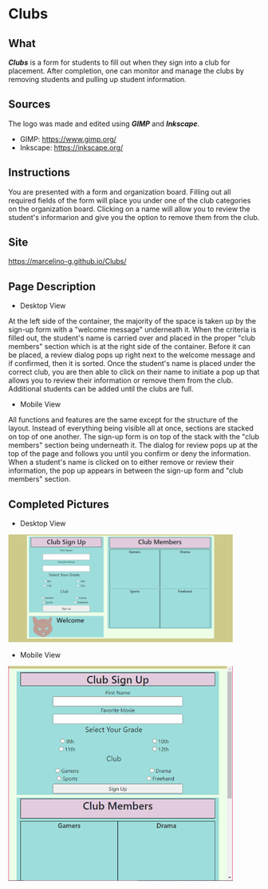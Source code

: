 # Clubs

## What
 ***Clubs*** is a form for students to fill out when they sign into a club for placement. After completion, one can monitor and manage the clubs by removing students and pulling up student information. 

## Sources
The logo was made and edited using ***GIMP*** and ***Inkscape***.
 - GIMP: https://www.gimp.org/
 - Inkscape: https://inkscape.org/
 
## Instructions
You are presented with a form and organization board. Filling out all required fields of the form will place you under one of the club categories on the organization board. Clicking on a name will allow you to review the student's informarion and give you the option to remove them from the club.  

## Site
https://marcelino-g.github.io/Clubs/

## Page Description

 - Desktop View
   
 At the left side of the container, the majority of the space is taken up by the sign-up form with a "welcome message" underneath it. When the criteria is filled out, the student's name is carried over and placed in the proper "club members" section which is at the right side of the container. Before it can be placed, a review dialog pops up right next to the welcome message and if confirmed, then it is sorted. Once the student's name is placed under the correct club, you are then able to click on their name to initiate a pop up that allows you to review their information or remove them from the club. Additional students can be added until the clubs are full.
   
 - Mobile View
  
 All functions and features are the same except for the structure of the layout. Instead of everything being visible all at once, sections are stacked on top of one another. The sign-up form is on top of the stack with the "club members" section being underneath it. The dialog for review pops up at the top of the page and follows you until you confirm or deny the information. When a student's name is clicked on to either remove or review their information, the pop up appears in between the sign-up form and "club members" section.
   
## Completed Pictures
 - Desktop View
 
 <img width="450" src="./Rough%20draft%20and%20final%20pics/desktopView.png" />
 
 - Mobile View
 
 <img width="450" src="./Rough%20draft%20and%20final%20pics/mobileView.png" />


 

